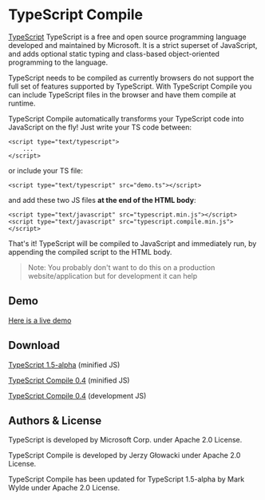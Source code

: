 TypeScript Compile
==================

[TypeScript](http://www.typescriptlang.org) TypeScript is a free and open source programming 
language developed and maintained by Microsoft. It is a strict superset of JavaScript, and 
adds optional static typing and class-based object-oriented programming to the language.

TypeScript needs to be compiled as currently browsers do not support the full set of features
supported by TypeScript. With TypeScript Compile you can include TypeScript files in the browser
and have them compile at runtime.

TypeScript Compile automatically transforms your TypeScript code into JavaScript on the fly! Just write your TS code between:

    <script type="text/typescript">
        ...
    </script>

or include your TS file:

    <script type="text/typescript" src="demo.ts"></script>

and add these two JS files **at the end of the HTML body**:

    <script type="text/javascript" src="typescript.min.js"></script>
    <script type="text/javascript" src="typescript.compile.min.js"></script>

That's it! TypeScript will be compiled to JavaScript and immediately run, by appending the compiled script to the HTML body. 

> Note: You probably don't want to do this on a production website/application but for development
it can help

Demo
----

[Here is a live demo](http://www.markwylde.co.uk/typescript-compile/demo/demo.html)


Download
--------

[TypeScript 1.5-alpha](https://github.com/markwylde/typescript-compile/blob/master/js/typescript.js) (minified JS)

[TypeScript Compile 0.4](https://github.com/markwylde/typescript-compile/blob/master/js/typescript.compile.min.js) (minified JS)

[TypeScript Compile 0.4](https://github.com/markwylde/typescript-compile/blob/master/js/typescript.compile.js) (development JS)


Authors & License
----------------

TypeScript is developed by Microsoft Corp. under Apache 2.0 License.

TypeScript Compile is developed by Jerzy Głowacki under Apache 2.0 License.

TypeScript Compile has been updated for TypeScript 1.5-alpha by Mark Wylde under Apache 2.0 License.